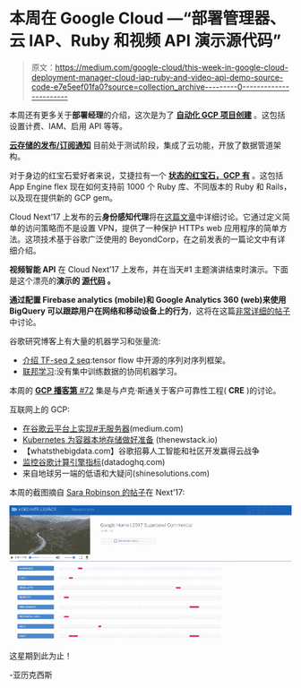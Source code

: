 # 本周在 Google Cloud —“部署管理器、云 IAP、Ruby 和视频 API 演示源代码”

> 原文：<https://medium.com/google-cloud/this-week-in-google-cloud-deployment-manager-cloud-iap-ruby-and-video-api-demo-source-code-e7e5eef01fa0?source=collection_archive---------0----------------------->

本周还有更多关于**部署经理**的介绍，这次是为了 [**自动化 GCP 项目创建**](https://goo.gl/bUFs3z) 。这包括设置计费、IAM、启用 API 等等。

[**云存储的发布/订阅通知**](https://goo.gl/6wqpHW) 目前处于测试阶段，集成了云功能，开放了数据管道架构。

对于身边的红宝石爱好者来说，艾捷拉有一个 [**状态的红宝石，GCP 有**](https://goo.gl/pOJE34) 。这包括 App Engine flex 现在如何支持前 1000 个 Ruby 库、不同版本的 Ruby 和 Rails，以及现在提供新的 GCP gem。

Cloud Next’17 上发布的云**身份感知代理**将在[这篇文章](https://goo.gl/U46HGz)中详细讨论。它通过定义简单的访问策略而不是设置 VPN，提供了一种保护 HTTPs web 应用程序的简单方法。这项技术基于谷歌广泛使用的 BeyondCorp，在之前发表的一篇论文中有详细介绍。

**视频智能 API** 在 Cloud Next’17 上发布，并在当天#1 主题演讲结束时演示。下面是这个漂亮的**演示的 [**源代码**](https://goo.gl/M9vjx9) 。**

**通过配置 Firebase analytics (mobile)和 Google Analytics 360 (web)来使用 **BigQuery** 可以跟踪用户在网络和移动设备上的行为**，这将在这篇[非常详细的帖子](https://goo.gl/sLJiNd)中讨论。

谷歌研究博客上有大量的机器学习和张量流:

*   [介绍 TF-seq 2 seq](https://goo.gl/zP0jY6):tensor flow 中开源的序列对序列框架。
*   [联邦学习](https://goo.gl/QgJ1Z5):没有集中训练数据的协同机器学习。

本周的 [**GCP 播客第** #72](https://goo.gl/VhbFlA) 集是与卢克·斯通关于客户可靠性工程( **CRE** )的讨论。

互联网上的 GCP:

*   [在谷歌云平台上实现#无服务器](https://goo.gl/YPmyp0)(medium.com)
*   [Kubernetes 为容器本地存储做好准备](https://goo.gl/jDNDTz) (thenewstack.io)
*   【whatsthebigdata.com】谷歌招募人工智能和社区开发赢得云战争
*   [监控谷歌计算引擎指标](https://goo.gl/tAVcfD)(datadoghq.com)
*   来自地球另一端的低语和大疑问(shinesolutions.com)

本周的截图摘自 [Sara Robinson 的帖子](https://goo.gl/M9vjx9)在 Next’17:

![](img/d52bedfe897128926b8390823c5f54ae.png)

这星期到此为止！

-亚历克西斯